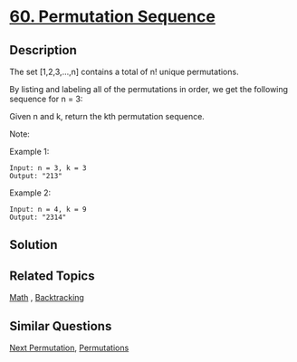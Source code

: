 # [60. Permutation Sequence](https://leetcode.com/problems/permutation-sequence)

## Description

The set [1,2,3,...,n] contains a total of n! unique permutations.

By listing and labeling all of the permutations in order, we get the following sequence for n = 3:

Given n and k, return the kth permutation sequence.

Note:

Example 1:

```
Input: n = 3, k = 3
Output: "213"
```

Example 2:

```
Input: n = 4, k = 9
Output: "2314"
```

## Solution



## Related Topics

[Math](https://leetcode.com/tag/math/) , [Backtracking](https://leetcode.com/tag/backtracking/) 

## Similar Questions

[Next Permutation](https://leetcode.com/problems/next-permutation/), [Permutations](https://leetcode.com/problems/permutations/)

